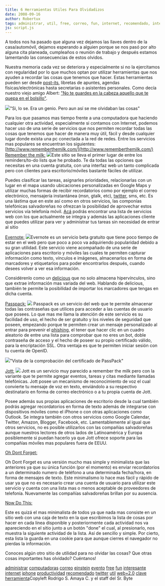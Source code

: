 ```yaml
---
title: 6 Herramientas Utiles Para Olvidadizos
date: 2008-09-16
author: Robertux
tags: administrar, util, free, correo, fun, internet, recomendado, interesante, twitter, iphone, productividad, web 2.0, computadoras, evento, gmail, clave, herramienta, einstein
js: script.js
---
```


A todos nos ha pasado que alguna vez dejamos las llaves dentro de la
      casa/automóvil, dejamos esperando a alguien porque se nos pasó por alto alguna cita planeada,
      cumpleaños o reunión de trabajo y después estamos lamentando las consecuencias de estos
      olvidos.

Nuestra memoria cada vez se deteriora y especialmente si no la
      ejercitamos con regularidad por lo que muchos optan por utilizar herramientas que nos ayuden a
      recordar las cosas que tenemos que hacer. Estas herramientas pueden ser desde [post-its](http://es.wikipedia.org/wiki/Postit), libretas de apuntes, agendas
      físicas/electrónicas hasta secretarias o asistentes personales. Como decía nuestro viejo amigo
      Albert: ["No te guardes en la cabeza aquello que te quepa en el bolsillo"](http://www.sabidurias.com/cita/es/2646/albert-einstein/no-guardes-nunca-en-la-cabeza-aquello-que-te-quepa-en-un-bolsillo).

[![](http://1.bp.blogspot.com/_jH77WNrMVRA/SM9O1BHTgdI/AAAAAAAADXk/NqA4eFllmwo/s400/einstein3.jpg)](http://1.bp.blogspot.com/_jH77WNrMVRA/SM9O1BHTgdI/AAAAAAAADXk/NqA4eFllmwo/s1600-h/einstein3.jpg)"Si, lo se. Era un genio.
      Pero aun así se me olvidaban las cosas"

Para los que pasamos mas tiempo frente a una computadora que
      haciendo cualquier otra actividad, especialmente si contamos con Internet, podemos hacer uso
      de una serie de servicios que nos permiten recordar todas las cosas que tenemos que hacer de
      manera muy útil, fácil y desde cualquier lugar donde exista una pc conectada a la red de
      redes. Entre los servicios mas populares se encuentran los siguientes:
[http://www.rememberthemilk.com/](http://www.rememberthemilk.com/)
[Remember the milk:](http://www.rememberthemilk.com/)
[![](http://1.bp.blogspot.com/_jH77WNrMVRA/SM9W0SgKtHI/AAAAAAAADXs/RjTFNo3Eptk/s400/rtm1.jpg)](http://1.bp.blogspot.com/_jH77WNrMVRA/SM9W0SgKtHI/AAAAAAAADXs/RjTFNo3Eptk/s1600-h/rtm1.jpg)Este sitio se lleva
      el primer lugar de entre los reminders/to-do
      lists que he probado. Te da todas las opciones que necesitas en una cuenta
      gratuita, con una interfaz web un tanto complicada pero con clientes para escritorio/móviles
      bastante fáciles de utilizar.

Puedes clasificar las tareas, asignarles
      prioridades, relacionarlas con un lugar en el mapa usando ubicaciones personalizadas en Google
      Maps y utilizar muchas formas de recibir recordatorios como por ejemplo el correo electrónico,
      mensajería instantánea (msn, gtalk, etc), [twitter](http://twitter.com/rtm), sms, etc. Es una lástima que en este así como en otros
      servicios, las componías telefónicas salvadoreñas no ofrezcan la posibilidad de aprovechar
      estos servicios vía telefonía móvil. [Acá](http://www.rememberthemilk.com/services/) podrás encontrar una lista de servicios web con los
      que actualmente se integra y además las aplicaciones cliente que puedes utilizar para ver y
      administrar tus tareas sin necesidad de entrar al sitio

[Evernote:](http://www.evernote.com/)
[![](http://2.bp.blogspot.com/_jH77WNrMVRA/SM9X6hnym5I/AAAAAAAADX0/V2B-zW49pnM/s400/evernote.gif)](http://2.bp.blogspot.com/_jH77WNrMVRA/SM9X6hnym5I/AAAAAAAADX0/V2B-zW49pnM/s1600-h/evernote.gif)Evernote es un
      servicio beta gratuito que tiene poco tiempo de estar en el web pero que poco a poco va
      adquiriendo popularidad debido a su gran utilidad. Este servicio viene acompañado de una serie
      de aplicaciones para escritorio y móviles las cuales te permiten capturar información como
      texto, vínculos e imágenes, almacenarlos en forma de marcadores y etiquetarlos para poder
      encontrarlos después, cuando desees volver a ver esa información.

Considérenlo como un [delicious](http://delicious.com/) que no
      solo almacena hipervínculos, sino que extrae información mas variada del web. Hablando de
      delicious, también te permite la posibilidad de importar los marcadores que tengas en dicha
      cuenta.

[Passpack:](https://www.passpack.com/)
[![](http://2.bp.blogspot.com/_jH77WNrMVRA/SM9Z9v2WHnI/AAAAAAAADX8/JaokrB0fGtQ/s400/passpack.jpg)](http://2.bp.blogspot.com/_jH77WNrMVRA/SM9Z9v2WHnI/AAAAAAAADX8/JaokrB0fGtQ/s1600-h/passpack.jpg)
Passpack es un servicio del web que te permite almacenar todas las contraseñas que
      utilices para acceder a las cuentas de usuario que posees. Lo que mas me llama la atención de
      este servicio es su facilidad de uso, el hecho de ser gratuito y los niveles de seguridad que
      poseen, empezando porque te permiten crear un mensaje personalizado al entrar para prevenir el
      [phishing](http://es.wikipedia.org/wiki/Phishing), el tener que hacer
      clic en un cuadro aleatorio de entre una lista para comprobar que no eres un bot, doble
      contraseña de acceso y el hecho de poseer su propio certificado válido, para la encriptación
      SSL. Otra ventaja es que te permiten iniciar sesión con tu cuenta de OpenID.

[![](http://3.bp.blogspot.com/_jH77WNrMVRA/SM9ck1LamII/AAAAAAAADYE/_XQCWaE95aU/s400/passpackcertificate.jpg)](http://3.bp.blogspot.com/_jH77WNrMVRA/SM9ck1LamII/AAAAAAAADYE/_XQCWaE95aU/s1600-h/passpackcertificate.jpg)"Vista de la comprobación
      del certificado de PassPack"

[Jott:](http://jott.com/)
[![](http://3.bp.blogspot.com/_jH77WNrMVRA/SM9dbeaMMCI/AAAAAAAADYM/fW6sXj32r_Q/s400/logo_beta.gif)](http://3.bp.blogspot.com/_jH77WNrMVRA/SM9dbeaMMCI/AAAAAAAADYM/fW6sXj32r_Q/s1600-h/logo_beta.gif)
Jott es
      un servicio muy parecido a remember the
      milk pero con la variante que te permite agregar eventos, tareas y citas mediante
      llamadas telefónicas. Jott posee un mecanismo de reconocimiento de voz el cual convierte tu
      mensaje de voz en texto, enviándolo a su respectivo destinatario en forma de correo
      electrónico o a tu propia cuenta de Jott.

Posee además sus propias
      aplicaciones de escritorio desde la cual también podrás agregar recordatorios en forma de
      texto además de integrarse con dispositivos móviles como el iPhone o con otras aplicaciones
      como Outlook. Se integra también con otros servicios como Google Calendar, Twitter, Amazon,
      Blogger, Facebook, etc. Lamentablemente al igual que otros servicios, no es posible
      utilizarlos con las compañías salvadoreñas aunque nuestros lectores de otros lados de
      Latinoamérica y Europa posiblemente si puedan hacerlo ya que Jott ofrece soporte para las
      compañías móviles mas populares fuera de EEUU.

[Oh Dont Forget:](http://www.ohdontforget.com/)

Oh Dont Forget es una versión mucho mas simple y minimalista que las anteriores ya que su
      única función (por el momento) es enviar recordatorios a un determinado numero de teléfono a
      una determinada fecha/hora, en forma de mensajes de texto. Este minimalismo lo hace mas fácil
      y rápido de usar ya que no es necesario crear una cuenta de usuario para utilizar este
      servicio y cuenta con una lista mas o menos aceptable de proveedores de telefonía. Nuevamente
      las compañías salvadoreñas brillan por su ausencia.

[Now Do This:](http://www.nowdothis.com/)

Este es quizá el mas minimalista de todos ya que nada mas consiste en un sitio web con
      una caja de texto en la que escribimos la lista de cosas por hacer en cada linea disponible y
      posteriormente cada actividad nos va apareciendo en el sitio junto a un botón "done" el cual,
      al presionarlo, nos muestra la siguiente actividad de la lista. Así de sencillo y simple. Por
      cierto, esta lista la guarda en una cookie para que aunque cierres el navegador no pierdas la
      información.

Conoces algún otro sitio de utilidad para no olvidar las
      cosas? Que otras cosas importantes has olvidado? Cuéntanos!

[administrar](http://www.blogalaxia.com/tags/administrar) [computadoras](http://www.blogalaxia.com/tags/computadoras) [correo](http://www.blogalaxia.com/tags/correo) [einstein](http://www.blogalaxia.com/tags/einstein) [evento](http://www.blogalaxia.com/tags/evento) [free](http://www.blogalaxia.com/tags/free) [fun](http://www.blogalaxia.com/tags/fun) [interesante](http://www.blogalaxia.com/tags/interesante) [internet](http://www.blogalaxia.com/tags/internet) [iphone](http://www.blogalaxia.com/tags/iphone) [productividad](http://www.blogalaxia.com/tags/productividad) [recomendado](http://www.blogalaxia.com/tags/recomendado) [twitter](http://www.blogalaxia.com/tags/twitter) [util](http://www.blogalaxia.com/tags/util) [web+2.0](http://www.blogalaxia.com/tags/web+2.0) [clave](http://www.blogalaxia.com/tags/clave) [herramienta](http://www.blogalaxia.com/tags/herramienta)Copyleft Rodrigo S. Amaya C. y el staff del Sr.
      Byte